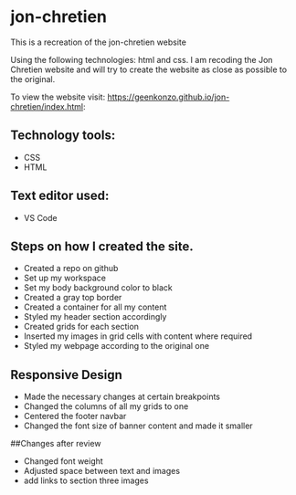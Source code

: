 # jon-chretien
This is a recreation of the jon-chretien website

Using the following technologies: html and css. I am recoding the Jon Chretien website and will try to create the website as close as possible to the original.

To view the website visit:  https://geenkonzo.github.io/jon-chretien/index.html:


## Technology tools:

- CSS
- HTML

## Text editor used:

- VS Code

## Steps on how I created the site.

- Created a repo on github
- Set up my workspace
- Set my body background color to black
- Created a gray top border
- Created a container for all my content
- Styled my header section accordingly
- Created grids for each section
- Inserted my images in grid cells with content where required
- Styled my webpage according to the original one

## Responsive Design

- Made the necessary changes at certain breakpoints 
- Changed the columns of all my grids to one
- Centered the footer navbar
- Changed the font size of banner content and made it smaller

##Changes after review
- Changed font weight 
- Adjusted space between text and images
- add links to section three images
